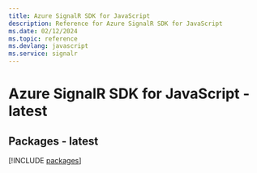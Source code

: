```yaml
---
title: Azure SignalR SDK for JavaScript
description: Reference for Azure SignalR SDK for JavaScript
ms.date: 02/12/2024
ms.topic: reference
ms.devlang: javascript
ms.service: signalr
---
```

# Azure SignalR SDK for JavaScript - latest
## Packages - latest
[!INCLUDE [packages](signalr-index.md)]